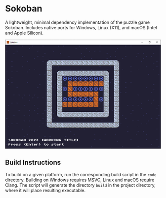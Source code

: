 Sokoban
=======

A lightweight, minimal dependency implementation of the puzzle game
Sokoban. Includes native ports for Windows, Linux (X11), and macOS (Intel and
Apple Silicon).

![Screenshot of a level](data/screenshots/empty_section.png)


Build Instructions
-----

To build on a given platform, run the corresponding build script in the `code`
directory. Building on Windows requires MSVC, Linux and macOS require Clang. The
script will generate the directory `build` in the project directory, where it
will place resulting executable.
